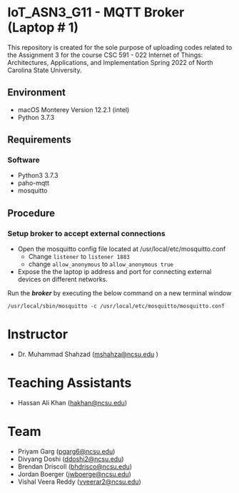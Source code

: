 # IoT_ASN3_G11 - MQTT Broker (Laptop # 1)

This repository is created for the sole purpose of uploading codes related to the Assignment 3 for the course CSC 591 - 022 Internet of Things: Architectures, Applications, and Implementation Spring 2022 of North Carolina State University.

## Environment
- macOS Monterey Version 12.2.1 (intel)
- Python 3.7.3

## Requirements
### Software
- Python3 3.7.3
- paho-mqtt
- mosquitto

## Procedure
### Setup broker to accept external connections
- Open the mosquitto config file located at /usr/local/etc/mosquitto.conf
  - Change `listener` to `listener 1883`
  - change `allow_anonymous` to `allow_anonymous true`
- Expose the the laptop ip address and port for connecting external devices on different networks.

Run the ***broker*** by executing the below command on a new terminal window
```
/usr/local/sbin/mosquitto -c /usr/local/etc/mosquitto/mosquitto.conf
```

# Instructor
- Dr. Muhammad Shahzad (mshahza@ncsu.edu )

# Teaching Assistants
- Hassan Ali Khan (hakhan@ncsu.edu)

# Team
- Priyam Garg (pgarg6@ncsu.edu)
- Divyang Doshi	(ddoshi2@ncsu.edu)
- Brendan Driscoll (bhdrisco@ncsu.edu)
- Jordan Boerger (jwboerge@ncsu.edu)
- Vishal Veera Reddy (vveerar2@ncsu.edu)
